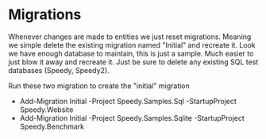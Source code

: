 # Migrations

Whenever changes are made to entities we just reset migrations. Meaning we simple delete the existing migration named "Initial" and recreate it. Look we have enough database to maintain, this is just a sample. Much easier to just blow it away and recreate it. Just be sure to delete any existing SQL test databases (Speedy, Speedy2).

Run these two migration to create the "initial" migration

- Add-Migration Initial -Project Speedy.Samples.Sql -StartupProject Speedy.Website
- Add-Migration Initial -Project Speedy.Samples.Sqlite -StartupProject Speedy.Benchmark